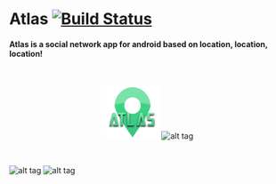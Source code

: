 # Atlas [![Build Status](https://travis-ci.org/Gimbergsson/Atlas.svg?branch=master)](https://travis-ci.org/Gimbergsson/Atlas.svg?branch=master)
#### Atlas is a social network app for android based on location, location, location!
<br/>
<center>

![alt tag](https://raw.githubusercontent.com/Gimbergsson/Atlas/master/app/src/main/res/mipmap-xhdpi/ic_launcher.png)
![alt tag](https://www.android.com/static/img/logos-2x/android-wordmark-8EC047.png)
</center>
<br/>

![alt tag](http://dennisgimbergsson.se/images/atlas_01.png)
![alt tag](http://dennisgimbergsson.se/images/atlas_02.png)
